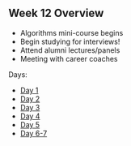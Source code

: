 ## Week 12 Overview
* Algorithms mini-course begins
* Begin studying for interviews!
* Attend alumni lectures/panels
* Meeting with career coaches

Days:
* [Day 1](./day1.md)
* [Day 2](./day2.md)
* [Day 3](./day3.md)
* [Day 4](./day4.md)
* [Day 5](./day5.md)
* [Day 6-7](./day6-7.md)
